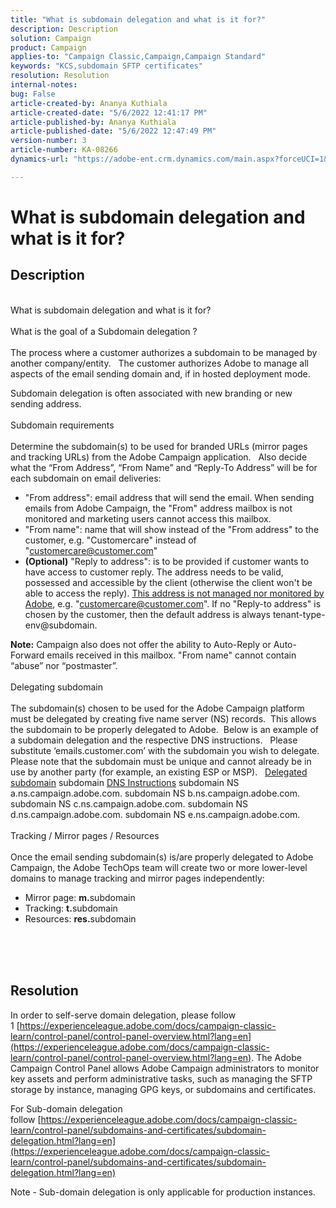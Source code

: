 ```yaml
---
title: "What is subdomain delegation and what is it for?"
description: Description
solution: Campaign
product: Campaign
applies-to: "Campaign Classic,Campaign,Campaign Standard"
keywords: "KCS,subdomain SFTP certificates"
resolution: Resolution
internal-notes: 
bug: False
article-created-by: Ananya Kuthiala
article-created-date: "5/6/2022 12:41:17 PM"
article-published-by: Ananya Kuthiala
article-published-date: "5/6/2022 12:47:49 PM"
version-number: 3
article-number: KA-08266
dynamics-url: "https://adobe-ent.crm.dynamics.com/main.aspx?forceUCI=1&pagetype=entityrecord&etn=knowledgearticle&id=e8cc69d2-39cd-ec11-a7b5-0022480b639b"

---
```

# What is subdomain delegation and what is it for?

## Description

<br>What is subdomain delegation and what is it for?<br><br>What is the goal of a Subdomain delegation ?<br><br>
The process where a customer authorizes a subdomain to be managed by another company/entity.  
 The customer authorizes Adobe to manage all aspects of the email sending domain and, if in hosted deployment mode.

Subdomain delegation is often associated with new branding or new sending address.
<br><br>Subdomain requirements<br><br>
Determine the subdomain(s) to be used for branded URLs (mirror pages and tracking URLs) from the Adobe Campaign application.  
 Also decide what the “From Address”, “From Name” and “Reply-To Address” will be for each subdomain on email deliveries:

- "From address": email address that will send the email. When sending emails from Adobe Campaign, the "From" address mailbox is not monitored and marketing users cannot access this mailbox.
- "From name": name that will show instead of the "From address" to the customer, e.g. "Customercare" instead of "customercare@customer.com"
- <b>(Optional)</b> "Reply to address": is to be provided if customer wants to have access to customer reply. The address needs to be valid, possessed and accessible by the client (otherwise the client won't be able to access the reply). <u>This address is not managed nor monitored by Adobe</u>, e.g. "customercare@customer.com". If no "Reply-to address" is chosen by the customer, then the default address is always tenant-type-env@subdomain.


<b>Note:</b> Campaign also does not offer the ability to Auto-Reply or Auto-Forward emails received in this mailbox. "From name" cannot contain “abuse” nor “postmaster”.
<br><br>Delegating subdomain<br><br>
The subdomain(s) chosen to be used for the Adobe Campaign platform must be delegated by creating five name server (NS) records. 
 This allows the subdomain to be properly delegated to Adobe.  Below is an example of a subdomain delegation and the respective DNS instructions.  
 Please substitute ‘emails.customer.com’ with the subdomain you wish to delegate.  
 Please note that the subdomain must be unique and cannot already be in use by another party (for example, an existing ESP or MSP).
  
<u>Delegated subdomain</u>
 subdomain
<u>DNS Instructions</u>
 subdomain NS a.ns.campaign.adobe.com.
 subdomain NS b.ns.campaign.adobe.com.
 subdomain NS c.ns.campaign.adobe.com.
 subdomain NS d.ns.campaign.adobe.com.
 subdomain NS e.ns.campaign.adobe.com.
<br><br>Tracking / Mirror pages / Resources<br><br>
Once the email sending subdomain(s) is/are properly delegated to Adobe Campaign, the Adobe TechOps team will create two or more lower-level domains to manage tracking and mirror pages independently:

- Mirror page: <b>m.</b>subdomain
- Tracking: <b>t.</b>subdomain
- Resources: <b>res.</b>subdomain

<br><br> <br>

## Resolution


In order to self-serve domain delegation, please follow 1 [https://experienceleague.adobe.com/docs/campaign-classic-learn/control-panel/control-panel-overview.html?lang=en](https://experienceleague.adobe.com/docs/campaign-classic-learn/control-panel/control-panel-overview.html?lang=en). The Adobe Campaign Control Panel allows Adobe Campaign administrators to monitor key assets and perform administrative tasks, such as managing the SFTP storage by instance, managing GPG keys, or subdomains and certificates.



For Sub-domain delegation follow [https://experienceleague.adobe.com/docs/campaign-classic-learn/control-panel/subdomains-and-certificates/subdomain-delegation.html?lang=en](https://experienceleague.adobe.com/docs/campaign-classic-learn/control-panel/subdomains-and-certificates/subdomain-delegation.html?lang=en)

Note - Sub-domain delegation is only applicable for production instances.
